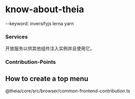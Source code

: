 # know-about-theia

--keyword: inversifyjs lerna yarn 

### Services
开放服务以供其他组件注入实例并且使用它。

### Contribution-Points

## How to create a top menu
@theia/core/src/browser/common-frontend-contribution.ts
